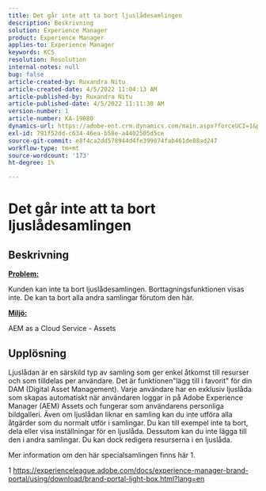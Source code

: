 ```yaml
---
title: Det går inte att ta bort ljuslådesamlingen
description: Beskrivning
solution: Experience Manager
product: Experience Manager
applies-to: Experience Manager
keywords: KCS
resolution: Resolution
internal-notes: null
bug: false
article-created-by: Ruxandra Nitu
article-created-date: 4/5/2022 11:04:13 AM
article-published-by: Ruxandra Nitu
article-published-date: 4/5/2022 11:11:30 AM
version-number: 1
article-number: KA-19080
dynamics-url: https://adobe-ent.crm.dynamics.com/main.aspx?forceUCI=1&pagetype=entityrecord&etn=knowledgearticle&id=970c3b1e-d0b4-ec11-983f-000d3a5d0d94
exl-id: 791f52dd-c634-46ea-b58e-a4402505d5ce
source-git-commit: e8f4ca2dd578944d4fe399074fab461de88ad247
workflow-type: tm+mt
source-wordcount: '173'
ht-degree: 1%

---
```


# Det går inte att ta bort ljuslådesamlingen

## Beskrivning


<u><b>Problem:</b></u>

Kunden kan inte ta bort ljuslådesamlingen. Borttagningsfunktionen visas inte. De kan ta bort alla andra samlingar förutom den här.

<u><b>Miljö:</b></u>

AEM as a Cloud Service - Assets


## Upplösning


Ljuslådan är en särskild typ av samling som ger enkel åtkomst till resurser och som tilldelas per användare. Det är funktionen&quot;lägg till i favorit&quot; för din DAM (Digital Asset Management). Varje användare har en exklusiv ljuslåda som skapas automatiskt när användaren loggar in på Adobe Experience Manager (AEM) Assets och fungerar som användarens personliga bildgalleri.
Även om ljuslådan liknar en samling kan du inte utföra alla åtgärder som du normalt utför i samlingar. Du kan till exempel inte ta bort, dela eller visa inställningar för en ljuslåda. Dessutom kan du inte lägga till den i andra samlingar. Du kan dock redigera resurserna i en ljuslåda.

Mer information om den här specialsamlingen finns här 1.



1 https://experienceleague.adobe.com/docs/experience-manager-brand-portal/using/download/brand-portal-light-box.html?lang=en
